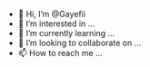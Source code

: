 - 👋 Hi, I’m @Gayefii
- 👀 I’m interested in ...
- 🌱 I’m currently learning ...
- 💞️ I’m looking to collaborate on ...
- 📫 How to reach me ...

<!---
Gayefii/Gayefii is a ✨ special ✨ repository because its `README.md` (this file) appears on your GitHub profile.
You can click the Preview link to take a look at your changes.
--->
